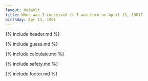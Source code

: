 ```yaml
---
layout: default
title: When was I conceived if I was born on April 13, 1901?
birthday: Apr 13, 1901
---
```


{% include header.md %}

{% include guess.md %}

{% include calculate.md %}

{% include safety.md %}

{% include footer.md %}



